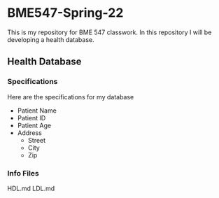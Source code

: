 # BME547-Spring-22

This is my repository for BME 547 classwork.
In this repository I will be developing a health database.

## Health Database
### Specifications 
Here are the specifications for my database
* Patient Name
* Patient ID
* Patient Age
* Address
    - Street
    - City
    - Zip

### Info Files

HDL.md
LDL.md
